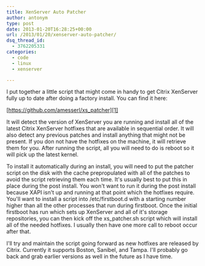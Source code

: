 ```yaml
---
title: XenServer Auto Patcher
author: antonym
type: post
date: 2013-01-20T16:28:25+00:00
url: /2013/01/20/xenserver-auto-patcher/
dsq_thread_id:
  - 3762205331
categories:
  - code
  - linux
  - xenserver

---
```

I put together a little script that might come in handy to get Citrix XenServer fully up to date after doing a factory install. You can find it here:

[https://github.com/amesserl/xs_patcher][1]

It will detect the version of XenServer you are running and install all of the latest Citrix XenServer hotfixes that are available in sequential order. It will also detect any previous patches and install anything that might not be present. If you don not have the hotfixes on the machine, it will retrieve them for you. After running the script, all you will need to do is reboot so it will pick up the latest kernel.

To install it automatically during an install, you will need to put the patcher script on the disk with the cache prepropulated with all of the patches to avoid the script retrieving them each time. It's usually best to put this in place during the post install. You won't want to run it during the post install because XAPI isn't up and running at that point which the hotfixes require. You'll want to install a script into /etc/firstboot.d with a starting number higher than all the other processes that run during firstboot. Once the initial firstboot has run which sets up XenServer and all of it's storage repositories, you can then kick off the xs_patcher.sh script which will install all of the needed hotfixes. I usually then have one more call to reboot occur after that.

I'll try and maintain the script going forward as new hotfixes are released by Citrix. Currently it supports Boston, Sanibel, and Tampa. I'll probably go back and grab earlier versions as well in the future as I have time.

 [1]: https://github.com/amesserl/xs_patcher "xs_patcher"